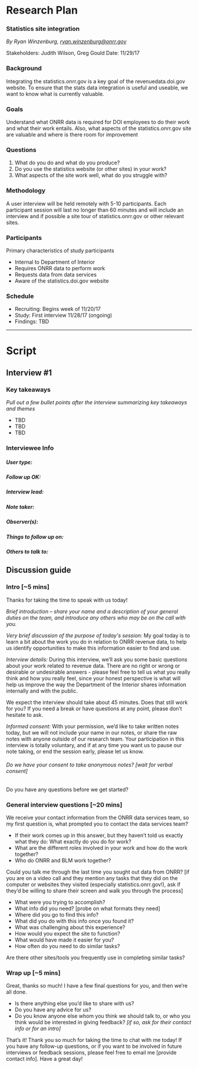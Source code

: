# Research Plan
### Statistics site integration
*By Ryan Winzenburg, ryan.winzenburg@onrr.gov*

Stakeholders: Judith Wilson, Greg Gould
Date: 11/29/17

### Background
Integrating the statistics.onrr.gov is a key goal of the revenuedata.doi.gov website. To ensure that the stats data integration is useful and useable, we want to know what is currently valuable.

### Goals
Understand what ONRR data is required for DOI employees to do their work and what their work entails. Also, what aspects of the statistics.onrr.gov site are valuable and where is there room for improvement 

### Questions
1. What do you do and what do you produce?
2. Do you use the statistics website (or other sites) in your work?
3. What aspects of the site work well, what do you struggle with?

### Methodology
A user interview will be held remotely with 5-10 participants. Each participant session will last no longer than 60 minutes and will include an interview and if possible a site tour of statistics.onrr.gov or other relevant sites. 

### Participants
Primary characteristics of study participants
* Internal to Department of Interior
* Requires ONRR data to perform work
* Requests data from data services
* Aware of the statistics.doi.gov website

### Schedule
* Recruiting: Begins week of 11/20/17
* Study: First interview 11/28/17 (ongoing)
* Findings: TBD

---

# Script 

## Interview #1 
### Key takeaways

*Pull out a few bullet points after the interview summarizing key takeaways and themes*
* TBD
* TBD
* TBD

### Interviewee Info
##### User type:
##### Follow up OK:
##### Interview lead:
##### Note taker:
##### Observer(s):
##### Things to follow up on:
##### Others to talk to:

## Discussion guide
### Intro [~5 mins]
Thanks for taking the time to speak with us today!

*Brief introduction – share your name and a description of your general duties on the team, and introduce any others who may be on the call with you.*

*Very brief discussion of the purpose of today's session:* My goal today is to learn a bit about the work you do in relation to ONRR revenue data, to help us identify opportunities to make this information easier to find and use.

*Interview details:* During this interview, we’ll ask you some basic questions about your work related to revenue data. There are no right or wrong or desirable or undesirable answers - please feel free to tell us what you really think and how you really feel, since your honest perspective is what will help us improve the way the Department of the Interior shares information internally and with the public.

We expect the interview should take about 45 minutes. Does that still work for you? If you need a break or have questions at any point, please don’t hesitate to ask.

*Informed consent:* With your permission, we’d like to take written notes today, but we will not include your name in our notes, or share the raw notes with anyone outside of our research team. Your participation in this interview is totally voluntary, and if at any time you want us to pause our note taking, or end the session early, please let us know. 
###### Do we have your consent to take anonymous notes? [wait for verbal consent]

Do you have any questions before we get started?

### General interview questions [~20 mins]
We receive your contact information from the ONRR data services team, so my first question is, what prompted you to contact the data services team?

* If their work comes up in this answer, but they haven’t told us exactly what they do: What exactly do you do for work?
* What are the different roles involved in your work and how do the work together?
* Who do ONRR and BLM work together?

Could you talk me through the last time you sought out data from ONRR? [if you are on a video call and they mention any tasks that they did on the computer or websites they visited (especially statistics.onrr.gov!), ask if they’d be willing to share their screen and walk you through the process]
* What were you trying to accomplish?
* What info did you need? [probe on what formats they need]
* Where did you go to find this info?
* What did you do with this info once you found it?
* What was challenging about this experience?
* How would you expect the site to function?
* What would have made it easier for you?
* How often do you need to do similar tasks?

Are there other sites/tools you frequently use in completing similar tasks?

### Wrap up [~5 mins]
Great, thanks so much! I have a few final questions for you, and then we’re all done.

* Is there anything else you’d like to share with us?
* Do you have any advice for us?
* Do you know anyone else whom you think we should talk to, or who you think would be interested in giving feedback? *[if so, ask for their contact info or for an intro]*

That’s it! Thank you so much for taking the time to chat with me today! If you have any follow-up questions, or if you want to be involved in future interviews or feedback sessions, please feel free to email me [provide contact info]. Have a great day!

